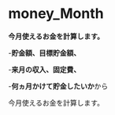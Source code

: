 # money_Month
**今月使えるお金を計算します。**

-**貯金額、目標貯金額、**

-**来月の収入、固定費、**

-**何ヵ月かけて貯金したいか**から

今月使えるお金を計算します。
